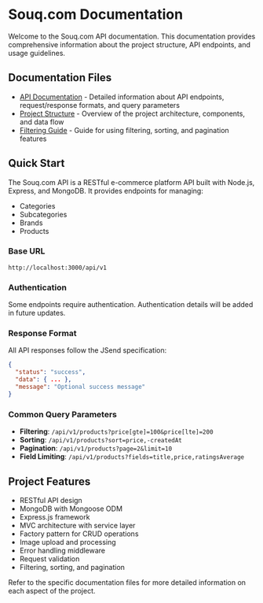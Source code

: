 # Souq.com Documentation

Welcome to the Souq.com API documentation. This documentation provides comprehensive information about the project structure, API endpoints, and usage guidelines.

## Documentation Files

- [API Documentation](./api-documentation.md) - Detailed information about API endpoints, request/response formats, and query parameters
- [Project Structure](./project-structure.md) - Overview of the project architecture, components, and data flow
- [Filtering Guide](./filtering-guide.md) - Guide for using filtering, sorting, and pagination features

## Quick Start

The Souq.com API is a RESTful e-commerce platform API built with Node.js, Express, and MongoDB. It provides endpoints for managing:

- Categories
- Subcategories
- Brands
- Products

### Base URL

```
http://localhost:3000/api/v1
```

### Authentication

Some endpoints require authentication. Authentication details will be added in future updates.

### Response Format

All API responses follow the JSend specification:

```json
{
  "status": "success",
  "data": { ... },
  "message": "Optional success message"
}
```

### Common Query Parameters

- **Filtering**: `/api/v1/products?price[gte]=100&price[lte]=200`
- **Sorting**: `/api/v1/products?sort=price,-createdAt`
- **Pagination**: `/api/v1/products?page=2&limit=10`
- **Field Limiting**: `/api/v1/products?fields=title,price,ratingsAverage`

## Project Features

- RESTful API design
- MongoDB with Mongoose ODM
- Express.js framework
- MVC architecture with service layer
- Factory pattern for CRUD operations
- Image upload and processing
- Error handling middleware
- Request validation
- Filtering, sorting, and pagination

Refer to the specific documentation files for more detailed information on each aspect of the project.
